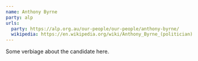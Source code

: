 ```yaml
---
name: Anthony Byrne
party: alp
urls:
  party: https://alp.org.au/our-people/our-people/anthony-byrne/
  wikipedia: https://en.wikipedia.org/wiki/Anthony_Byrne_(politician)
---
```

Some verbiage about the candidate here.
